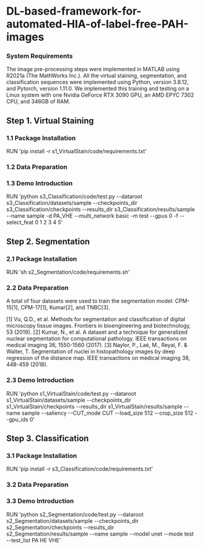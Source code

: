 # DL-based-framework-for-automated-HIA-of-label-free-PAH-images

### System Requirements
The image pre-processing steps were implemented in MATLAB using R2021a (The MathWorks Inc.). 
All the virtual staining, segmentation, and classification sequences were implemented using Python, version 3.8.12, and Pytorch, version 1.11.0. We implemented this training and testing on a Linux system with one Nvidia GeForce RTX 3090 GPU, an AMD EPYC 7302 CPU, and 346GB of RAM.

## Step 1. Virtual Staining
### 1.1 Package Installation
RUN 'pip install -r s1_VirtualStain/code/requirements.txt'
### 1.2 Data Preparation

### 1.3 Demo Introduction
RUN 'python s3_Classification/code/test.py --dataroot s3_Classification/datasets/sample --checkpoints_dir s3_Classification/checkpoints --results_dir s3_Classification/results/sample --name sample -d PA_VHE  --multi_network basic -m test --gpus 0 -f --select_feat 0 1 2 3 4 5'

## Step 2. Segmentation
### 2.1 Package Installation
RUN 'sh s2_Segmentation/code/requirements.sh'
### 2.2 Data Preparation
A total of four datasets were used to train the segmentation model: CPM-15[1], CPM-17[1], Kumar[2], and TNBC[3].

[1] Vu, Q.D., et al. Methods for segmentation and classification of digital microscopy tissue images. Frontiers in bioengineering and biotechnology, 53 (2019).
[2] Kumar, N., et al. A dataset and a technique for generalized nuclear segmentation for computational pathology. IEEE transactions on medical imaging 36, 1550-1560 (2017).
[3] Naylor, P., Laé, M., Reyal, F. & Walter, T. Segmentation of nuclei in histopathology images by deep regression of the distance map. IEEE transactions on medical imaging 38, 448-459 (2018).

### 2.3 Demo Introduction
RUN 'python s1_VirtualStain/code/test.py --dataroot s1_VirtualStain/datasets/sample --checkpoints_dir s1_VirtualStain/checkpoints --results_dir s1_VirtualStain/results/sample --name sample --saliency --CUT_mode CUT --load_size 512 --crop_size 512 --gpu_ids 0'


## Step 3. Classification
### 3.1 Package Installation
RUN 'pip install -r s3_Classification/code/requirements.txt'
### 3.2 Data Preparation

### 3.3 Demo Introduction
RUN 'python s2_Segmentation/code/test.py --dataroot s2_Segmentation/datasets/sample --checkpoints_dir s2_Segmentation/checkpoints --results_dir s2_Segmentation/results/sample --name sample --model unet --mode test --test_list PA HE VHE'
